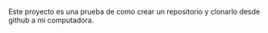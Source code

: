 Este proyecto es una prueba de como crear 
un repositorio y clonarlo desde github a mi computadora. 
